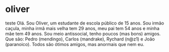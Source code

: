 # oliver
teste
Olá. Sou Oliver, um estudante de escola público de 15 anos. Sou irmão caçula, minha irmã mais velha tem 29 anos, meu pai tem 54 anos e minha mãe tem 49 anos. Sou meio antissocial, tenho poucos (mas bons) amigos. Que são: Pedro (mendingo), Carlos (mandrake), Rychard (n@z1) e João (paranoico). Todos são ótimos amigos, mas anormais que nem eu. 